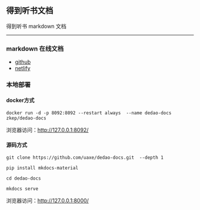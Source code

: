 ## 得到听书文档

得到听书 markdown 文档

----

###  markdown 在线文档

 * [github](https://uaxe.github.io/dedao-docs/)
 * [netlify](https://dedao.netlify.app/)

### 本地部署

#### docker方式
```shell
docker run -d -p 8092:8092 --restart always  --name dedao-docs  zkep/dedao-docs
```
浏览器访问：<http://127.0.0.1:8092/>


#### 源码方式
```shell
git clone https://github.com/uaxe/dedao-docs.git  --depth 1

pip install mkdocs-material

cd dedao-docs

mkdocs serve
```

浏览器访问：<http://127.0.0.1:8000/>

